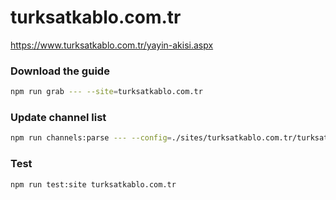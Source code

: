 # turksatkablo.com.tr

https://www.turksatkablo.com.tr/yayin-akisi.aspx

### Download the guide

```sh
npm run grab --- --site=turksatkablo.com.tr
```

### Update channel list

```sh
npm run channels:parse --- --config=./sites/turksatkablo.com.tr/turksatkablo.com.tr.config.js --output=./sites/turksatkablo.com.tr/turksatkablo.com.tr.channels.xml
```

### Test

```sh
npm run test:site turksatkablo.com.tr
```

